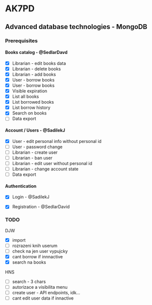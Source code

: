 # AK7PD

## Advanced database technologies - MongoDB

### Prerequisites

#### Books catalog - @SedlarDavd
- [x] Librarian - edit books data
- [x] Librarian - delete books
- [x] Librarian - add books
- [x] User - borrow books
- [x] User - borrow books
- [x] Visible expiration
- [x] List all books
- [x] List borrowed books
- [x] List borrow history
- [x] Search on books
- [ ] Data export

#### Account / Users - @SadilekJ
- [x] User - edit personal info without personal id
- [ ] User - password change
- [ ] Librarian - create user
- [ ] Librarian - ban user
- [ ] Librarian - edit user without personal id
- [ ] Librarian - change account state
- [ ] Data export

#### Authentication
- [x] Login - @SadilekJ
- [x] Registration - @SedlarDavid


### TODO
DJW 
- [x] import
- [ ] rozrazeni knih userum
- [ ] check na jen user vypujcky
- [x] cant borrow if innnactive
- [x] search na books

HNS
- [ ] search - 3 chars
- [ ] autorizace a visibilita menu
- [ ] create user - API endpoints, idk...
- [ ] cant edit user data if innactive